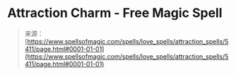 <!--yml
category: 未分类
date: 2024-06-12 18:39:31
-->

# Attraction Charm - Free Magic Spell

> 来源：[https://www.spellsofmagic.com/spells/love_spells/attraction_spells/5411/page.html#0001-01-01](https://www.spellsofmagic.com/spells/love_spells/attraction_spells/5411/page.html#0001-01-01)